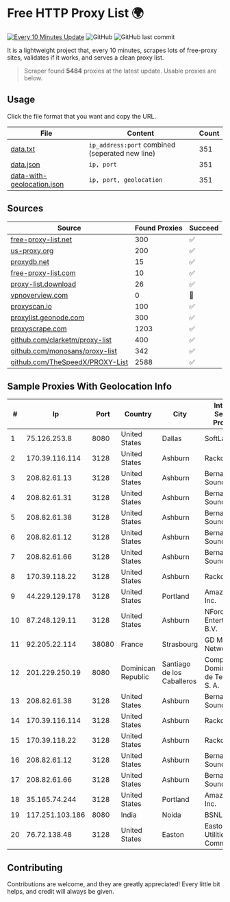 
# Free HTTP Proxy List 🌍

[![Every 10 Minutes Update](https://github.com/mertguvencli/http-proxy-list/actions/workflows/main.yml/badge.svg?branch=main)](https://github.com/mertguvencli/http-proxy-list/actions/workflows/main.yml)
![GitHub](https://img.shields.io/github/license/mertguvencli/http-proxy-list)
![GitHub last commit](https://img.shields.io/github/last-commit/mertguvencli/http-proxy-list)

It is a lightweight project that, every 10 minutes, scrapes lots of free-proxy sites, validates if it works, and serves a clean proxy list.


> Scraper found **5484** proxies at the latest update. Usable proxies are below.

## Usage

Click the file format that you want and copy the URL.


|File|Content|Count|
|----|-------|-----|
|[data.txt](https://raw.githubusercontent.com/mertguvencli/http-proxy-list/main/proxy-list/data.txt)|`ip_address:port` combined (seperated new line)|351|
|[data.json](https://raw.githubusercontent.com/mertguvencli/http-proxy-list/main/proxy-list/data.json)|`ip, port`|351|
|[data-with-geolocation.json](https://raw.githubusercontent.com/mertguvencli/http-proxy-list/main/proxy-list/data-with-geolocation.json)|`ip, port, geolocation`|351|

## Sources

|Source|Found Proxies|Succeed|
|------|-------------|-------|
|[free-proxy-list.net](https://free-proxy-list.net)|300|✅|
|[us-proxy.org](https://www.us-proxy.org)|200|✅|
|[proxydb.net](http://proxydb.net)|15|✅|
|[free-proxy-list.com](https://free-proxy-list.com/?page=&port=&type%5B%5D=http&type%5B%5D=https&up_time=0&search=Search)|10|✅|
|[proxy-list.download](https://www.proxy-list.download/HTTP)|26|✅|
|[vpnoverview.com](https://vpnoverview.com/privacy/anonymous-browsing/free-proxy-servers)|0|🚫|
|[proxyscan.io](https://www.proxyscan.io)|100|✅|
|[proxylist.geonode.com](https://proxylist.geonode.com/api/proxy-list?limit=300&page=1&sort_by=lastChecked&sort_type=desc&protocols=http,https)|300|✅|
|[proxyscrape.com](https://api.proxyscrape.com/v2/?request=displayproxies&protocol=http&timeout=10000&country=all&ssl=all&anonymity=all)|1203|✅|
|[github.com/clarketm/proxy-list](https://raw.githubusercontent.com/clarketm/proxy-list/master/proxy-list-raw.txt)|400|✅|
|[github.com/monosans/proxy-list](https://raw.githubusercontent.com/monosans/proxy-list/main/proxies/http.txt)|342|✅|
|[github.com/TheSpeedX/PROXY-List](https://raw.githubusercontent.com/TheSpeedX/PROXY-List/master/http.txt)|2588|✅|


## Sample Proxies With Geolocation Info

|#|Ip|Port|Country|City|Internet Service Provider|
|-|--|----|-------|----|-------------------------|
|1|75.126.253.8|8080|United States|Dallas|SoftLayer|
|2|170.39.116.114|3128|United States|Ashburn|Rackdog, LLC|
|3|208.82.61.13|3128|United States|Ashburn|Bernardi Sounds|
|4|208.82.61.31|3128|United States|Ashburn|Bernardi Sounds|
|5|208.82.61.38|3128|United States|Ashburn|Bernardi Sounds|
|6|208.82.61.12|3128|United States|Ashburn|Bernardi Sounds|
|7|208.82.61.66|3128|United States|Ashburn|Bernardi Sounds|
|8|170.39.118.22|3128|United States|Ashburn|Rackdog, LLC|
|9|44.229.129.178|3128|United States|Portland|Amazon.com, Inc.|
|10|87.248.129.11|3128|United States|Ashburn|NForce Entertainment B.V.|
|11|92.205.22.114|38080|France|Strasbourg|GD MASS Network|
|12|201.229.250.19|8080|Dominican Republic|Santiago de los Caballeros|Compañía Dominicana de Teléfonos S. A.|
|13|208.82.61.38|3128|United States|Ashburn|Bernardi Sounds|
|14|170.39.116.114|3128|United States|Ashburn|Rackdog, LLC|
|15|170.39.118.22|3128|United States|Ashburn|Rackdog, LLC|
|16|208.82.61.12|3128|United States|Ashburn|Bernardi Sounds|
|17|208.82.61.66|3128|United States|Ashburn|Bernardi Sounds|
|18|35.165.74.244|3128|United States|Portland|Amazon.com, Inc.|
|19|117.251.103.186|8080|India|Noida|BSNL Internet|
|20|76.72.138.48|3128|United States|Easton|Easton Utilities Commission|



## Contributing

Contributions are welcome, and they are greatly appreciated! Every
little bit helps, and credit will always be given.

